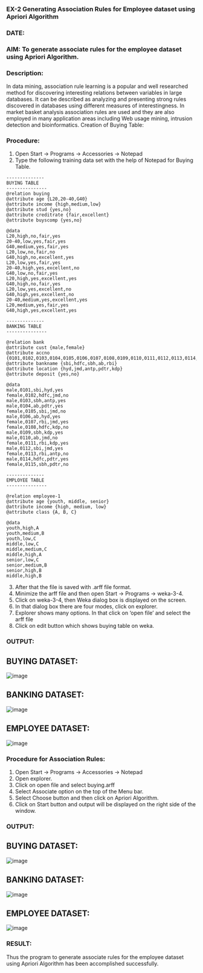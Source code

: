 ### EX-2 Generating Association Rules for Employee dataset using Apriori Algorithm
### DATE: 
### AIM: To generate associate rules for the employee dataset using Apriori Algorithm.
### Description:
In data mining, association rule learning is a popular and well researched method for discovering interesting
relations between variables in large databases. It can be described as analyzing and presenting strong rules discovered
in databases using different measures of interestingness. In market basket analysis association rules are used and they
are also employed in many application areas including Web usage mining, intrusion detection and bioinformatics.
Creation of Buying Table:
### Procedure:
1) Open Start -> Programs -> Accessories -> Notepad
2) Type the following training data set with the help of Notepad for Buying Table.

```
--------------
BUYING TABLE
---------------
@relation buying
@attribute age {L20,20-40,G40}
@attribute income {high,medium,low}
@attribute stud {yes,no}
@attribute creditrate {fair,excellent}
@attribute buyscomp {yes,no}

@data
L20,high,no,fair,yes
20-40,low,yes,fair,yes
G40,medium,yes,fair,yes
L20,low,no,fair,no
G40,high,no,excellent,yes
L20,low,yes,fair,yes
20-40,high,yes,excellent,no
G40,low,no,fair,yes
L20,high,yes,excellent,yes
G40,high,no,fair,yes
L20,low,yes,excellent,no
G40,high,yes,excellent,no
20-40,medium,yes,excellent,yes
L20,medium,yes,fair,yes
G40,high,yes,excellent,yes

--------------
BANKING TABLE
---------------

@relation bank
@attribute cust {male,female} 
@attribute accno {0101,0102,0103,0104,0105,0106,0107,0108,0109,0110,0111,0112,0113,0114,0115} 
@attribute bankname {sbi,hdfc,sbh,ab,rbi} 
@attribute location {hyd,jmd,antp,pdtr,kdp} 
@attribute deposit {yes,no}

@data 
male,0101,sbi,hyd,yes 
female,0102,hdfc,jmd,no 
male,0103,sbh,antp,yes 
male,0104,ab,pdtr,yes 
female,0105,sbi,jmd,no 
male,0106,ab,hyd,yes 
female,0107,rbi,jmd,yes 
female,0108,hdfc,kdp,no 
male,0109,sbh,kdp,yes 
male,0110,ab,jmd,no 
female,0111,rbi,kdp,yes 
male,0112,sbi,jmd,yes 
female,0113,rbi,antp,no 
male,0114,hdfc,pdtr,yes 
female,0115,sbh,pdtr,no

--------------
EMPLOYEE TABLE
---------------

@relation employee-1
@attribute age {youth, middle, senior}
@attribute income {high, medium, low}
@attribute class {A, B, C}

@data
youth,high,A
youth,medium,B
youth,low,C
middle,low,C
middle,medium,C
middle,high,A
senior,low,C
senior,medium,B
senior,high,B
middle,high,B

```
3) After that the file is saved with .arff file format.
4) Minimize the arff file and then open Start -> Programs -> weka-3-4.
5) Click on weka-3-4, then Weka dialog box is displayed on the screen.
6) In that dialog box there are four modes, click on explorer.
7) Explorer shows many options. In that click on ‘open file’ and select the arff file
8) Click on edit button which shows buying table on weka.
### OUTPUT:
## BUYING DATASET:
![image](https://github.com/janani225/WDM_EXP2/assets/113497333/d35b6777-0b58-48d8-bb2e-4c450e41ce1c)
## BANKING DATASET:
![image](https://github.com/janani225/WDM_EXP2/assets/113497333/aebfc72e-4d0b-4dbd-95a2-00cf2383d3b5)
## EMPLOYEE DATASET:
![image](https://github.com/janani225/WDM_EXP2/assets/113497333/fcb4fc4f-9ab0-4d1a-9a62-92153b4361f8)


### Procedure for Association Rules:
1) Open Start -> Programs -> Accessories -> Notepad
2) Open explorer.
3) Click on open file and select buying.arff
4) Select Associate option on the top of the Menu bar.
5) Select Choose button and then click on Apriori Algorithm.
6) Click on Start button and output will be displayed on the right side of the window.

### OUTPUT:
## BUYING DATASET:
![image](https://github.com/janani225/WDM_EXP2/assets/113497333/a09f5b99-586c-4947-8483-6b6f1e160558)
## BANKING DATASET:
![image](https://github.com/janani225/WDM_EXP2/assets/113497333/1e960b4a-ce17-47e7-ae4a-4dbbaf28f111)
## EMPLOYEE DATASET:
![image](https://github.com/janani225/WDM_EXP2/assets/113497333/9bc6ca3e-5236-4d7d-91c8-53250525b141)

### RESULT: 
Thus the program to generate associate rules for the employee dataset using Apriori Algorithm has been accomplished successfully.
